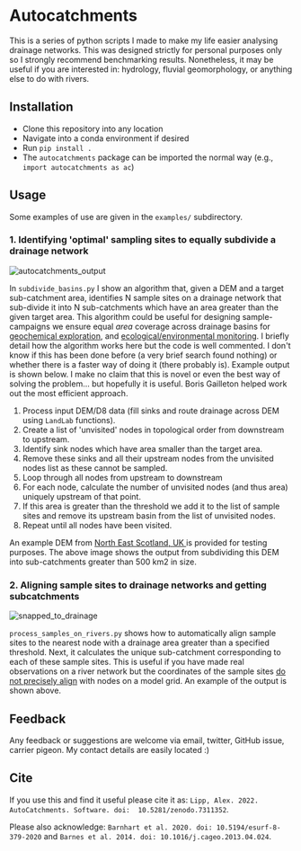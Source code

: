 # Autocatchments

This is a series of python scripts I made to make my life easier analysing drainage networks. This was designed strictly for personal purposes only so I strongly recommend benchmarking results. Nonetheless, it may be useful if you are interested in: hydrology, fluvial geomorphology, or anything else to do with rivers. 

## Installation 

- Clone this repository into any location 
- Navigate into a conda environment if desired
- Run `pip install .`
- The `autocatchments` package can be imported the normal way (e.g., `import autocatchments as ac`)

## Usage 

Some examples of use are given in the `examples/` subdirectory. 

### 1. Identifying 'optimal' sampling sites to equally subdivide a drainage network 

![autocatchments_output](https://user-images.githubusercontent.com/10188895/216290943-1c5dee11-f71f-4e68-a027-1a6093c92d9c.png)

In `subdivide_basins.py` I show an algorithm that, given a DEM and a target sub-catchment area, identifies N sample sites on a drainage network that sub-divide it into N sub-catchments which have an area greater than the given target area. This algorithm could be useful for designing sample-campaigns we ensure equal _area_ coverage across drainage basins for [geochemical exploration](https://doi.org/10.1016/0375-6742(87)90081-1), and [ecological/environmental monitoring](https://www.biorxiv.org/content/10.1101/2022.01.25.475970v1.abstract). I briefly detail how the algorithm works here but the code is well commented. I don't know if this has been done before (a very brief search found nothing) or whether there is a faster way of doing it (there probably is). Example output is shown below. I make no claim that this is novel or even the best way of solving the problem... but hopefully it is useful. Boris Gailleton helped work out the most efficient approach. 

1. Process input DEM/D8 data (fill sinks and route drainage across DEM using `LandLab` functions). 
2. Create a list of 'unvisited' nodes in topological order from downstream to upstream.
3. Identify sink nodes which have area smaller than the target area.
4. Remove these sinks and all their upstream nodes from the unvisited nodes list as these cannot be sampled.
5. Loop through all nodes from upstream to downstream 
6. For each node, calculate the number of unvisited nodes (and thus area) uniquely upstream of that point. 
7. If this area is greater than the threshold we add it to the list of sample sites and remove its upstream basin from the list of unvisited nodes.
8. Repeat until all nodes have been visited. 

An example DEM from [North East Scotland, UK ](https://agupubs.onlinelibrary.wiley.com/doi/full/10.1029/2021GC009838) is provided for testing purposes. The above image shows the output from subdividing this DEM into sub-catchments greater than 500 km2 in size. 

### 2. Aligning sample sites to drainage networks and getting subcatchments 

![snapped_to_drainage](https://user-images.githubusercontent.com/10188895/216292704-55f08d5c-69f5-4515-8611-aaa582843365.png)

`process_samples_on_rivers.py` shows how to automatically align sample sites to the nearest node with a drainage area greater than a specified threshold. Next, it calculates the unique sub-catchment corresponding to each of these sample sites. This is useful if you have made real observations on a river network but the coordinates of the sample sites [do not precisely align](https://onlinelibrary.wiley.com/doi/abs/10.1029/2007WR006507) with nodes on a model grid. An example of the output is shown above.

## Feedback 

Any feedback or suggestions are welcome via email, twitter, GitHub issue, carrier pigeon. My contact details are easily located :) 

## Cite

If you use this and find it useful please cite it as:
`Lipp, Alex. 2022. AutoCatchments. Software. doi:  10.5281/zenodo.7311352`. 

Please also acknowledge: `Barnhart et al. 2020. doi: 10.5194/esurf-8-379-2020` and `Barnes et al. 2014. doi: 10.1016/j.cageo.2013.04.024`.

